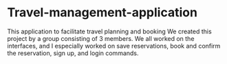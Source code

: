 # Travel-management-application
This application to facilitate travel planning and booking
We created this project by a group consisting of 3 members. We all worked on the interfaces, and I especially worked on save reservations, book and confirm the reservation, sign up, and login commands.

